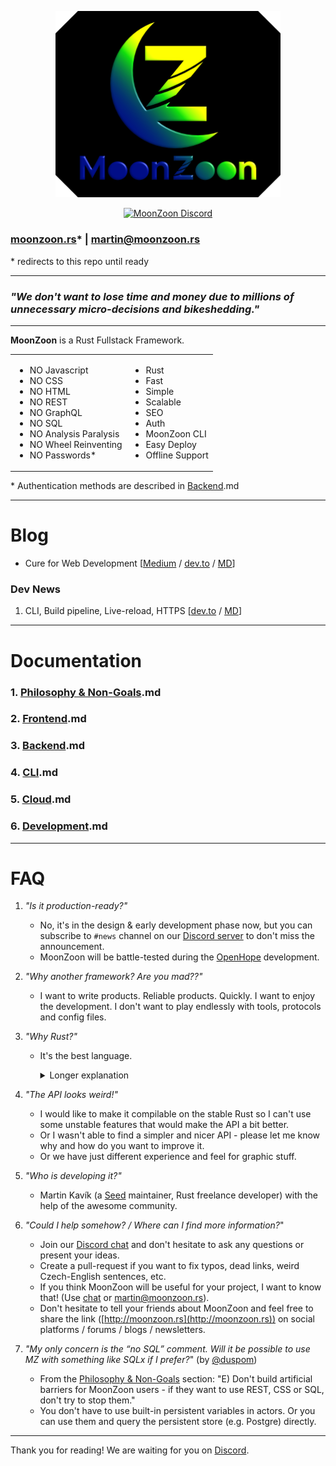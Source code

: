 <p align="center">
  <img src="branding/MoonZoon_logo_readme.png" width="360" title="MoonZoon logo">
</p>

<p align="center">
  <a href="https://discord.gg/eGduTxK2Es">
  <img src="https://invidget.switchblade.xyz/eGduTxK2Es" width="430" title="MoonZoon Discord">
  </a>
</p>

### [moonzoon.rs](http://moonzoon.rs)* | [martin@moonzoon.rs](mailto:martin@moonzoon.rs)

\* redirects to this repo until ready

---

### _"We don't want to lose time and money due to millions of unnecessary micro-decisions and bikeshedding."_

---

**MoonZoon** is a Rust Fullstack Framework.

<table>
    <td>
        <ul>
            <li>NO Javascript</li>
            <li>NO CSS</li>
            <li>NO HTML</li>
            <li>NO REST</li>
            <li>NO GraphQL</li>
            <li>NO SQL</li>
            <li>NO Analysis Paralysis</li>
            <li>NO Wheel Reinventing</li>
            <li>NO Passwords*</li>
        </ul>
    </td>
    <td>
        <ul>
            <li>Rust</li>
            <li>Fast</li>
            <li>Simple</li>
            <li>Scalable</li>
            <li>SEO</li>
            <li>Auth</li>
            <li>MoonZoon CLI</li>
            <li>Easy Deploy</li>
            <li>Offline Support</li>
        </ul>
    </td>
</table>

\* Authentication methods are described in [Backend](docs/backend.md).md

---

# Blog

- Cure for Web Development [[Medium](https://martinkavik.medium.com/cure-for-web-development-65003afb701f) / [dev.to](https://dev.to/martinkavik/cure-for-web-development-nnn) / [MD](docs/articles/cure_for_web_development.md)]

### Dev News

1. CLI, Build pipeline, Live-reload, HTTPS [[dev.to](https://dev.to/martinkavik/moonzoon-dev-news-1-cli-build-pipeline-live-reload-https-1ba6) / [MD](docs/articles/dev_news_1.md)]

---

# Documentation

### 1. [Philosophy & Non-Goals](docs/philosophy_and_non_goals.md).md

### 2. [Frontend](docs/frontend.md).md

### 3. [Backend](docs/backend.md).md

### 4. [CLI](docs/cli.md).md

### 5. [Cloud](docs/cloud.md).md

### 6. [Development](docs/development.md).md

---

# FAQ

1. _"Is it production-ready?"_
   - No, it's in the design & early development phase now, but you can subscribe to `#news` channel on our [Discord server](https://discord.gg/eGduTxK2Es) to don't miss the announcement. 
   - MoonZoon will be battle-tested during the [OpenHope](http://openhope.net) development.

1. _"Why another framework? Are you mad??"_
   - I want to write products. Reliable products. Quickly. I want to enjoy the development. I don't want to play endlessly with tools, protocols and config files.

1. _"Why Rust?"_
   - It's the best language. 
        <details>
        <summary>Longer explanation</summary>

        I've written commercial or hobby projects in multiple languages (Js, CoffeeScript, TS, Elm, Elixir, PHP, C, C++, C#, Go, ..). However I want to write only in Rust. 

        Rust is hard to learn even for experienced developers, because they have to unlearn many things and adapt thought process to Rust concepts and best practices. However once you stop fighting the compiler, Rust takes your hand and push you to correct and efficient solutions. 

        I had similar feeling when I was learning to drive a car - it seems pretty hard/strange from the start but once you get used to it, you know that each control / button / pedal has it's specific place and purpose for a good reason. And it makes even more sense once you learn low-level stuff - e.g. how the transmission and a clutch work.

        However steep learning curve isn't bad: 
        - It means that Rust doesn't hide real complexity behind too simple models.
        - It's almost impossible for complete beginners to publish incomplete/buggy libraries. 
        
        _

        Rust is designed so well that I feel nervous while I'm writing in other languages - I have to do compiler's work again in my head and think about weird things like typos in code, `null`s, `undefined`s, memory leaks, accidental mutations, how to write fast code without mutability, etc. It generates significant cognitive load so I can't focus so much on business logic and other important stuff.

        I don't believe that you should use the most suitable language for a specific domain or problem at all costs. I think consistency among your / company projects, productivity and simplicity should have the highest priority. And Rust is a very universal language so I think it's a good choice for almost all cases.

        There are also things that should be improved (and are improving):
        1. Compilation is still slow, but it's not so frustrating now.
        1. IDE support still isn't very good because of Rust complex types and macros but thanks to [Rust Analyzer](https://rust-analyzer.github.io/) it's getting better every day.
        1. `target` folder (it's something like `node_modules`) can be pretty big.

        </details>

1. _"The API looks weird!"_
   - I would like to make it compilable on the stable Rust so I can't use some unstable features that would make the API a bit better. 
   - Or I wasn't able to find a simpler and nicer API - please let me know why and how do you want to improve it. 
   - Or we have just different experience and feel for graphic stuff.

1. _"Who is developing it?"_
   - Martin Kavík (a [Seed](https://seed-rs.org/) maintainer, Rust freelance developer) with the help of the awesome community.

1. _"Could I help somehow? / Where can I find more information?_"
    - Join our [Discord chat](https://discord.gg/eGduTxK2Es) and don't hesitate to ask any questions or present your ideas.
    - Create a pull-request if you want to fix typos, dead links, weird Czech-English sentences, etc.
    - If you think MoonZoon will be useful for your project, I want to know that! (Use [chat](https://discord.gg/eGduTxK2Es) or [martin@moonzoon.rs](mailto:martin@moonzoon.rs)).
    - Don't hesitate to tell your friends about MoonZoon and feel free to share the link ([http://moonzoon.rs](http://moonzoon.rs)) on social platforms / forums / blogs / newsletters. 

1. _"My only concern is the “no SQL” comment. Will it be possible to use MZ with something like SQLx if I prefer?_" (by [@duspom](https://twitter.com/duspom/status/1362934142770450433))
    - From the [Philosophy & Non-Goals](docs/philosophy_and_non_goals.md) section: "E) Don't build artificial barriers for MoonZoon users - if they want to use REST, CSS or SQL, don't try to stop them."
    - You don't have to use built-in persistent variables in actors. Or you can use them and query the persistent store (e.g. Postgre) directly.
---

Thank you for reading! We are waiting for you on [Discord](https://discord.gg/eGduTxK2Es).
